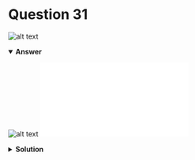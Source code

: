 # Question 31
![alt text](q31.png)

<details open>
<summary><b>Answer</b></summary>

![alt text](a31.svg)
![alt text](a31.py)
</details>

<details>
<summary><b>Solution</b></summary>

![alt text](s31.png)
</details>
